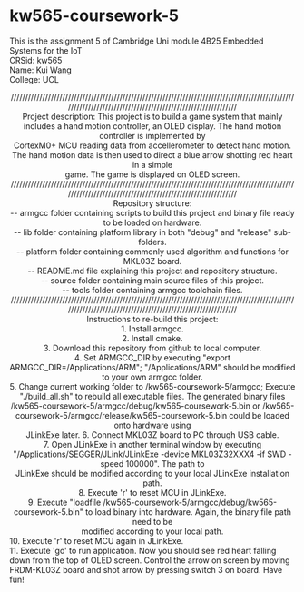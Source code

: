 # kw565-coursework-5
This is the assignment 5 of Cambridge Uni module 4B25 Embedded Systems for the IoT <br />
CRSid: kw565 <br />
Name: Kui Wang <br />
College: UCL <br />

<center>//////////////////////////////////////////////////////////////////////////////////////////////////////////////////////////////////////////////////////////////<br />
Project description:
This project is to build a game system that mainly includes a hand motion controller, an OLED display. The hand motion controller is implemented by <br />CortexM0+ MCU reading data from accellerometer to detect hand motion. The hand motion data is then used to direct a blue arrow shotting red heart in a simple <br />game. The game is displayed on OLED screen.
//////////////////////////////////////////////////////////////////////////////////////////////////////////////////////////////////////////////////////////////<br />
Repository structure:<br />
-- armgcc      folder containing scripts to build this project and binary file ready to be loaded on hardware.<br />
-- lib         folder containing platform library in both "debug" and "release" sub-folders.<br />
-- platform    folder containing commonly used algorithm and functions for MKL03Z board.<br />
-- README.md   file explaining this project and repository structure.<br />
-- source      folder containing main source files of this project.<br />
-- tools       folder containing armgcc toolchain files.<br />
//////////////////////////////////////////////////////////////////////////////////////////////////////////////////////////////////////////////////////////////<br />
Instructions to re-build this project: <br />
1. Install armgcc. <br />
2. Install cmake. <br />
3. Download this repository from github to local computer. <br />
4. Set ARMGCC_DIR by executing "export ARMGCC_DIR=/Applications/ARM"; "/Applications/ARM" should be modified to your own armgcc folder. <br />
5. Change current working folder to /kw565-coursework-5/armgcc; Execute "./build_all.sh" to rebuild all executable files. The generated binary files <br />/kw565-coursework-5/armgcc/debug/kw565-coursework-5.bin or /kw565-coursework-5/armgcc/release/kw565-coursework-5.bin could be loaded onto hardware using <br />JLinkExe later.
6. Connect MKL03Z board to PC through USB cable. <br />
7. Open JLinkExe in another terminal window by executing "/Applications/SEGGER/JLink/JLinkExe -device MKL03Z32XXX4 -if SWD -speed 100000". The path to <br />JLinkExe should be modified according to your local JLinkExe installation path. <br />
8. Execute 'r' to reset MCU in JLinkExe. <br />
9. Execute "loadfile /kw565-coursework-5/armgcc/debug/kw565-coursework-5.bin" to load binary into hardware. Again, the binary file path need to be <br />modified according to your local path. <br /></center>
10. Execute 'r' to reset MCU again in JLinkExe. <br />
11. Execute 'go' to run application. Now you should see red heart falling down from the top of OLED screen. Control the arrow on screen by moving <br />FRDM-KL03Z board and shot arrow by pressing switch 3 on board. Have fun!
